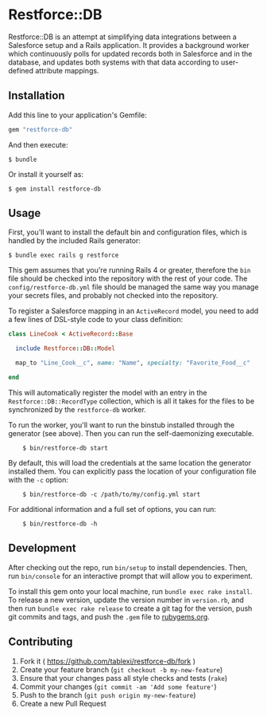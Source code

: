# Restforce::DB

Restforce::DB is an attempt at simplifying data integrations between a Salesforce setup and a Rails application. It provides a background worker which continuously polls for updated records both in Salesforce and in the database, and updates both systems with that data according to user-defined attribute mappings.

## Installation

Add this line to your application's Gemfile:

```ruby
gem "restforce-db"
```

And then execute:

    $ bundle

Or install it yourself as:

    $ gem install restforce-db

## Usage

First, you'll want to install the default bin and configuration files, which is handled by the included Rails generator:

    $ bundle exec rails g restforce

This gem assumes that you're running Rails 4 or greater, therefore the `bin` file should be checked into the repository with the rest of your code. The `config/restforce-db.yml` file should be managed the same way you manage your secrets files, and probably not checked into the repository.

To register a Salesforce mapping in an `ActiveRecord` model, you need to add a few lines of DSL-style code to your class definition:

```ruby
class LineCook < ActiveRecord::Base

  include Restforce::DB::Model

  map_to "Line_Cook__c", name: "Name", specialty: "Favorite_Food__c"

end
```

This will automatically register the model with an entry in the `Restforce::DB::RecordType` collection, which is all it takes for the files to be synchronized by the `restforce-db` worker.

To run the worker, you'll want to run the binstub installed through the generator (see above). Then you can run the self-daemonizing executable.

        $ bin/restforce-db start

By default, this will load the credentials at the same location the generator installed them. You can explicitly pass the location of your configuration file with the `-c` option:

        $ bin/restforce-db -c /path/to/my/config.yml start

For additional information and a full set of options, you can run:

        $ bin/restforce-db -h

## Development

After checking out the repo, run `bin/setup` to install dependencies. Then, run `bin/console` for an interactive prompt that will allow you to experiment.

To install this gem onto your local machine, run `bundle exec rake install`. To release a new version, update the version number in `version.rb`, and then run `bundle exec rake release` to create a git tag for the version, push git commits and tags, and push the `.gem` file to [rubygems.org](https://rubygems.org).

## Contributing

1. Fork it ( https://github.com/tablexi/restforce-db/fork )
2. Create your feature branch (`git checkout -b my-new-feature`)
3. Ensure that your changes pass all style checks and tests (`rake`)
4. Commit your changes (`git commit -am 'Add some feature'`)
5. Push to the branch (`git push origin my-new-feature`)
6. Create a new Pull Request
